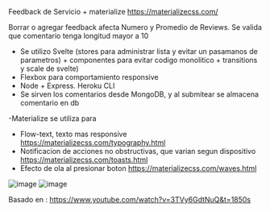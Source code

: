 Feedback de Servicio + materialize  https://materializecss.com/

Borrar o agregar feedback afecta Numero y Promedio de Reviews.  Se valida que comentario tenga longitud mayor a 10


 - Se utilizo Svelte (stores para administrar lista  y evitar un pasamanos de parametros) +  componentes para evitar codigo monolitico + transitions y scale de svelte)
 - Flexbox para comportamiento responsive 
 - Node + Express.  Heroku CLI
 - Se sirven los comentarios desde MongoDB, y al submitear se almacena comentario en db

-Materialize se utiliza para 
- Flow-text, texto mas responsive  https://materializecss.com/typography.html
- Notificacion de acciones no obstructivas, que varian segun dispositivo https://materializecss.com/toasts.html
- Efecto de ola al presionar boton  https://materializecss.com/waves.html

![image](https://user-images.githubusercontent.com/46230600/165804460-b3f6c97e-b4dd-4e32-8ceb-bda8886959f5.png)
![image](https://user-images.githubusercontent.com/46230600/165804500-9ac457f4-2cda-4173-9c67-62de17ee8651.png)




Basado en : https://www.youtube.com/watch?v=3TVy6GdtNuQ&t=1850s 
